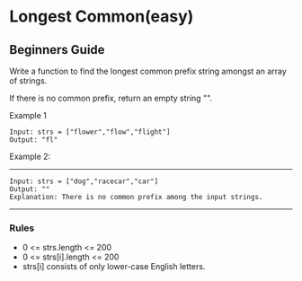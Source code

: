 # Longest Common(easy)

## Beginners Guide

Write a function to find the longest common prefix string amongst an array of strings.

If there is no common prefix, return an empty string "".

Example 1

```go=
Input: strs = ["flower","flow","flight"]
Output: "fl"
```

Example 2:

---

```go=
Input: strs = ["dog","racecar","car"]
Output: ""
Explanation: There is no common prefix among the input strings.
```

---

### Rules

* 0 <= strs.length <= 200
* 0 <= strs[i].length <= 200
* strs[i] consists of only lower-case English letters.
